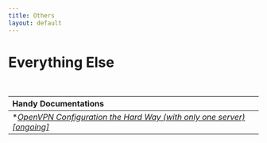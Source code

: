 ```yaml
---
title: Others
layout: default
---
```


# Everything Else
<br>

|   Handy Documentations    |
|:--------------------------|
| **[OpenVPN Configuration the Hard Way (with only one server) [ongoing]](https://takaya1337.github.io/openvpn)*
